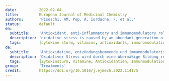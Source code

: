 ```yaml
---
date:          2022-02-04
title:         European Journal of Medicinal Chemistry
authors:       'Pisoschi, AM, Pop, A, Iordache, F, et al.'
status:        default
en:
  subtitle:    'Antioxidant, anti-inflammatory and immunomodulatory roles of vitamins in COVID-19 therapy'
  description: 'oxidative stress is caused by an abundant generation of reactive oxygen species, associated to a diminished capacity of the endogenous systems of the organism to counteract them. Activation of pro-oxidative pathways and boosting of inflammatory cytokines are always encountered in viral infections, including SARS-CoV-2. So, the importance of counteracting cytokine storm in COVID-19 pathology is highly important, to hamper the immunogenic damage of the endothelium and alveolar membranes. Antioxidants prevent oxidative processes, by impeding radical species generation. It has been proved that vitamin intake lowers oxidative stress markers, alleviates cytokine storm and has a potential role in lowering disease severity, by lowering pro-inflammatory cytokines, hampering hyperinflammation and organ failure. For the approached compounds, direct antiviral roles are also discussed in this review, as these activities encompass secretion of antiviral peptides, modulation of angiotensin-converting enzyme 2 receptor expression and interaction with spike protein, inactivation of furin protease, or inhibition of pathogen replication by nucleic acid impairment induction. Vitamin administration results in beneficial effects. Nevertheless, timing, dosage and mutual influences of these micronutrients should be carefullly regarded.'
  tags:        [cytokine storm, vitamins, antioxidants, immunomodulation, viral infections]
de:
  subtitle:    'Antioxidative, entzündungshemmende und immunmodulatorische Wirkung von Vitaminen in der COVID-19-Therapie'
  description: 'Oxidativer Stress wird durch eine übermäßige Bildung reaktiver Sauerstoffspezies verursacht, die mit einer verminderten Fähigkeit der endogenen Systeme des Organismus einhergeht, ihnen entgegenzuwirken. Die Aktivierung pro-oxidativer Stoffwechselwege und die Verstärkung entzündlicher Zytokine treten bei Virusinfektionen, einschließlich SARS-CoV-2, immer auf. Daher ist es von großer Bedeutung, dem Zytokinsturm in der COVID-19-Pathologie entgegenzuwirken, um die immunogene Schädigung des Endothels und der Alveolarmembranen zu verhindern. Antioxidantien verhindern oxidative Prozesse, indem sie die Bildung von Radikalspezies hemmen. Es ist erwiesen, dass die Einnahme von Vitaminen die Marker für oxidativen Stress senkt, den Zytokinsturm mildert und eine potenzielle Rolle bei der Verringerung des Schweregrads der Erkrankung spielt, indem sie die proinflammatorischen Zytokine senkt und die Hyperinflammation und das Organversagen hemmt. Für die angesprochenen Verbindungen wird in dieser Übersicht auch die direkte antivirale Rolle erörtert, da diese Aktivitäten die Sekretion antiviraler Peptide, die Modulation der Expression des Angiotensin-Converting-Enzyme-2-Rezeptors und die Interaktion mit dem Spike-Protein, die Inaktivierung der Furin-Protease oder die Hemmung der Erregerreplikation durch die Induktion von Nukleinsäureschäden umfassen. Die Verabreichung von Vitaminen führt zu positiven Wirkungen. Dennoch sollten Zeitpunkt, Dosierung und gegenseitige Beeinflussung dieser Mikronährstoffe sorgfältig bedacht werden.' 
  tags:        [Zytokinsturm, Vitamine, Antioxidantien, Immunmodulation, Virale Infektionen]
group:         'Treatments'
credit:        https://doi.org/10.1016/j.ejmech.2022.114175
---
```

